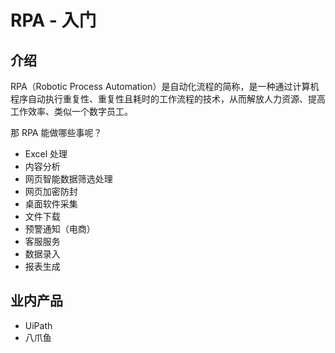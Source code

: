 # RPA - 入门

## 介绍
RPA（Robotic Process Automation）是自动化流程的简称，是一种通过计算机程序自动执行重复性、重复性且耗时的工作流程的技术，从而解放人力资源、提高工作效率、类似一个数字员工。

那 RPA 能做哪些事呢？
- Excel 处理
- 内容分析
- 网页智能数据筛选处理
- 网页加密防封
- 桌面软件采集
- 文件下载
- 预警通知（电商）
- 客服服务
- 数据录入
- 报表生成

## 业内产品
- UiPath
- 八爪鱼